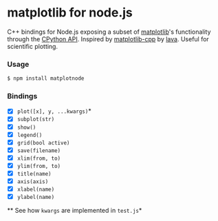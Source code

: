# matplotlib for node.js

C++ bindings for Node.js exposing a subset of [matplotlib](http://matplotlib.org/)'s functionality through the [CPython API](https://docs.python.org/2/extending/embedding.html). Inspired by [matplotlib-cpp](https://github.com/lava/matplotlib-cpp) by [lava](https://github.com/lava). Useful for scientific plotting.

### Usage

```bash
$ npm install matplotnode
```

### Bindings

- [x] `plot([x], y, ...kwargs)`*
- [x] `subplot(str)`
- [x] `show()`
- [x] `legend()`
- [x] `grid(bool active)`
- [x] `save(filename)`
- [x] `xlim(from, to)`
- [x] `ylim(from, to)`
- [x] `title(name)`
- [x] `axis(axis)`
- [x] `xlabel(name)`
- [x] `ylabel(name)`

** See how `kwargs` are implemented in `test.js`*